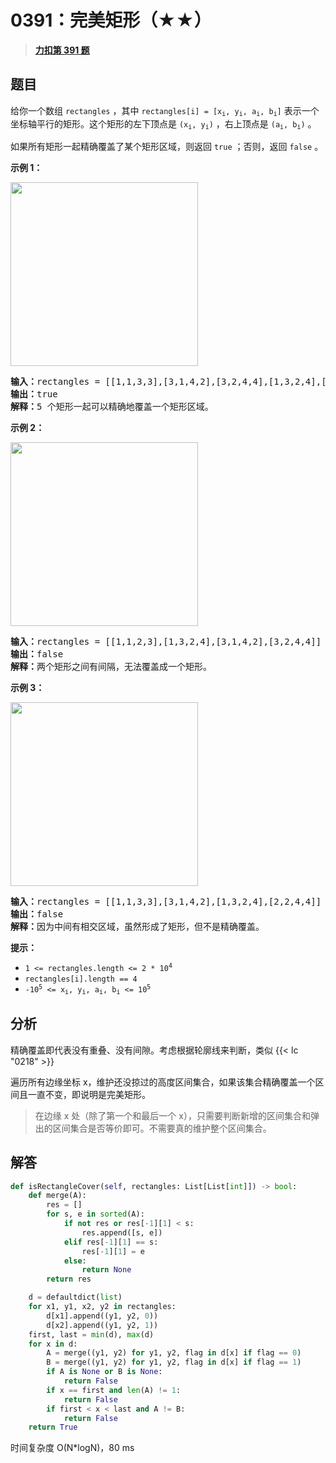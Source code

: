 # 0391：完美矩形（★★）


> <u>**[力扣第 391 题](https://leetcode.cn/problems/perfect-rectangle/)**</u>

## 题目

<p>给你一个数组 <code>rectangles</code> ，其中 <code>rectangles[i] = [x<sub>i</sub>, y<sub>i</sub>, a<sub>i</sub>, b<sub>i</sub>]</code> 表示一个坐标轴平行的矩形。这个矩形的左下顶点是 <code>(x<sub>i</sub>, y<sub>i</sub>)</code> ，右上顶点是 <code>(a<sub>i</sub>, b<sub>i</sub>)</code> 。</p>

<p>如果所有矩形一起精确覆盖了某个矩形区域，则返回 <code>true</code> ；否则，返回 <code>false</code> 。</p>


<p><strong>示例 1：</strong></p>
<img alt="" src="https://assets.leetcode.com/uploads/2021/03/27/perectrec1-plane.jpg" style="height: 294px; width: 300px;" />
<pre>
<strong>输入：</strong>rectangles = [[1,1,3,3],[3,1,4,2],[3,2,4,4],[1,3,2,4],[2,3,3,4]]
<strong>输出：</strong>true
<strong>解释：</strong>5 个矩形一起可以精确地覆盖一个矩形区域。
</pre>

<p><strong>示例 2：</strong></p>
<img alt="" src="https://assets.leetcode.com/uploads/2021/03/27/perfectrec2-plane.jpg" style="height: 294px; width: 300px;" />
<pre>
<strong>输入：</strong>rectangles = [[1,1,2,3],[1,3,2,4],[3,1,4,2],[3,2,4,4]]
<strong>输出：</strong>false
<strong>解释：</strong>两个矩形之间有间隔，无法覆盖成一个矩形。</pre>

<p><strong>示例 3：</strong></p>
<img alt="" src="https://assets.leetcode.com/uploads/2021/03/27/perfecrrec4-plane.jpg" style="height: 294px; width: 300px;" />
<pre>
<strong>输入：</strong>rectangles = [[1,1,3,3],[3,1,4,2],[1,3,2,4],[2,2,4,4]]
<strong>输出：</strong>false
<strong>解释：</strong>因为中间有相交区域，虽然形成了矩形，但不是精确覆盖。</pre>



<p><strong>提示：</strong></p>

<ul>
<li><code>1 &lt;= rectangles.length &lt;= 2 * 10<sup>4</sup></code></li>
<li><code>rectangles[i].length == 4</code></li>
<li><code>-10<sup>5</sup> &lt;= x<sub>i</sub>, y<sub>i</sub>, a<sub>i</sub>, b<sub>i</sub> &lt;= 10<sup>5</sup></code></li>
</ul>


## 分析

精确覆盖即代表没有重叠、没有间隙。考虑根据轮廓线来判断，类似 {{< lc "0218" >}}

遍历所有边缘坐标 x，维护还没掠过的高度区间集合，如果该集合精确覆盖一个区间且一直不变，即说明是完美矩形。

> 在边缘 x 处（除了第一个和最后一个 x），只需要判断新增的区间集合和弹出的区间集合是否等价即可。不需要真的维护整个区间集合。

## 解答

```python
def isRectangleCover(self, rectangles: List[List[int]]) -> bool:
    def merge(A):
        res = []
        for s, e in sorted(A):
            if not res or res[-1][1] < s:
                res.append([s, e])
            elif res[-1][1] == s:
                res[-1][1] = e
            else:
                return None
        return res

    d = defaultdict(list)
    for x1, y1, x2, y2 in rectangles:
        d[x1].append((y1, y2, 0))
        d[x2].append((y1, y2, 1))
    first, last = min(d), max(d)
    for x in d:
        A = merge((y1, y2) for y1, y2, flag in d[x] if flag == 0)
        B = merge((y1, y2) for y1, y2, flag in d[x] if flag == 1)
        if A is None or B is None:
            return False
        if x == first and len(A) != 1:
            return False
        if first < x < last and A != B:
            return False
    return True
```
时间复杂度 O(N*logN)，80 ms


